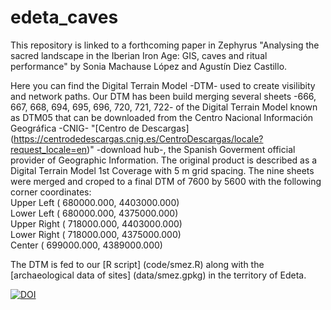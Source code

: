 # edeta_caves
This repository is linked to a forthcoming paper in Zephyrus "Analysing the sacred landscape in the Iberian Iron Age: GIS, caves and ritual performance" by Sonia Machause López and Agustín Diez Castillo.

Here you can find the Digital Terrain Model -DTM- used to create visilibity and network paths. Our DTM has been build merging several sheets -666, 667, 668, 694, 695, 696, 720, 721, 722- of the Digital Terrain Model known as DTM05 that can be downloaded from the Centro Nacional Información Geográfica -CNIG- "[Centro de Descargas] (https://centrodedescargas.cnig.es/CentroDescargas/locale?request_locale=en)" -download hub-, the Spanish Goverment official provider of Geographic Information. The original product is described as a Digital Terrain Model 1st Coverage with 5 m grid spacing. The nine sheets were merged and croped to a final DTM of 7600 by 5600 with the following corner coordinates:\
Upper Left  (  680000.000, 4403000.000) \
Lower Left  (  680000.000, 4375000.000) \
Upper Right (  718000.000, 4403000.000) \
Lower Right (  718000.000, 4375000.000) \
Center      (  699000.000, 4389000.000)  

The DTM is fed to our [R script] (code/smez.R) along with the [archaeological data of sites] (data/smez.gpkg) in the territory of Edeta.

[![DOI](https://zenodo.org/badge/568890774.svg)](https://zenodo.org/badge/latestdoi/568890774)
